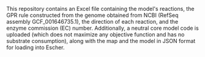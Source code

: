 This repository contains an Excel file containing the model's reactions, the GPR rule constructed from the genome obtained from NCBI (RefSeq assembly GCF_001646735.1), the direction of each reaction, and the enzyme commission (EC) number. 
Additionally, a neutral core model code is uploaded (which does not maximize any objective function and has no substrate consumption), along with the map and the model in JSON format for loading into Escher.
